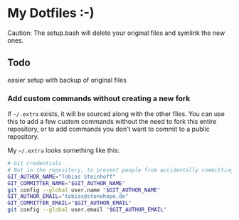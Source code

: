 # My Dotfiles :-)

Caution:
The setup.bash will delete your original files and symlink the new ones.

## Todo

easier setup with backup of original files

### Add custom commands without creating a new fork

If `~/.extra` exists, it will be sourced along with the other files. You can use this to add a few custom commands without the need to fork this entire repository, or to add commands you don’t want to commit to a public repository.

My `~/.extra` looks something like this:

```bash
# Git credentials
# Not in the repository, to prevent people from accidentally committing under my name
GIT_AUTHOR_NAME="Tobias Steinhoff"
GIT_COMMITTER_NAME="$GIT_AUTHOR_NAME"
git config --global user.name "$GIT_AUTHOR_NAME"
GIT_AUTHOR_EMAIL="tobias@stonehope.de"
GIT_COMMITTER_EMAIL="$GIT_AUTHOR_EMAIL"
git config --global user.email "$GIT_AUTHOR_EMAIL"
```
